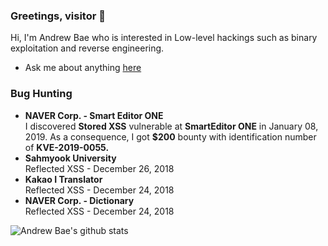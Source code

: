 ### Greetings, visitor :wave:
Hi, I'm Andrew Bae who is interested in Low-level hackings such as binary exploitation and reverse engineering.

* Ask me about anything [here](https://github.com/andrewbae/andrewbae/issues)

### Bug Hunting
* **NAVER Corp. - Smart Editor ONE**   
    I discovered **Stored XSS** vulnerable at **SmartEditor ONE** in January 08, 2019. As a consequence, I got **$200** bounty with identification number of **KVE-2019-0055.**  
* **Sahmyook University**   
    Reflected XSS - December 26, 2018  
* **Kakao I Translator**  
    Reflected XSS - December 24, 2018   
* **NAVER Corp. - Dictionary**   
    Reflected XSS - December 24, 2018   

![Andrew Bae's github stats](https://github-readme-stats.vercel.app/api?username=andrewbae&show_icons=true&theme=vue)